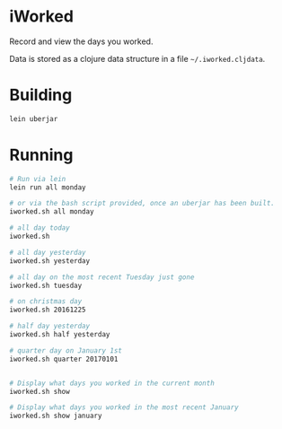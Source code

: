 # iWorked

Record and view the days you worked.

Data is stored as a clojure data structure in a file `~/.iworked.cljdata`.

# Building

```bash
lein uberjar
```

# Running

```bash
# Run via lein
lein run all monday

# or via the bash script provided, once an uberjar has been built.
iworked.sh all monday

# all day today
iworked.sh

# all day yesterday
iworked.sh yesterday

# all day on the most recent Tuesday just gone
iworked.sh tuesday

# on christmas day
iworked.sh 20161225

# half day yesterday
iworked.sh half yesterday

# quarter day on January 1st
iworked.sh quarter 20170101


# Display what days you worked in the current month
iworked.sh show

# Display what days you worked in the most recent January
iworked.sh show january
```